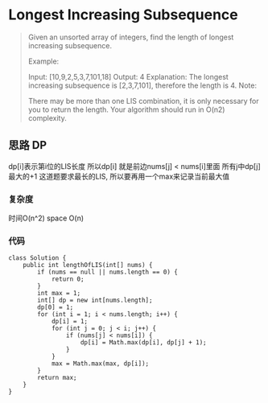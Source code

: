 # Longest Increasing Subsequence
> Given an unsorted array of integers, find the length of longest increasing subsequence.
> 
> Example:
> 
> Input: [10,9,2,5,3,7,101,18]
> Output: 4 
> Explanation: The longest increasing subsequence is [2,3,7,101], therefore the length is 4. 
> Note:
> 
> There may be more than one LIS combination, it is only necessary for you to return the length.
> Your algorithm should run in O(n2) complexity.

## 思路 DP
dp[i]表示第i位的LIS长度
所以dp[i] 就是前边nums[j] < nums[i]里面 所有j中dp[j]最大的+1
这道题要求最长的LIS, 所以要再用一个max来记录当前最大值

### 复杂度
时间O(n^2) space O(n)

### 代码
```
class Solution {
    public int lengthOfLIS(int[] nums) {
        if (nums == null || nums.length == 0) {
            return 0;
        }
        int max = 1;
        int[] dp = new int[nums.length];
        dp[0] = 1;
        for (int i = 1; i < nums.length; i++) {
            dp[i] = 1;
            for (int j = 0; j < i; j++) {
                if (nums[j] < nums[i]) {
                    dp[i] = Math.max(dp[i], dp[j] + 1);
                }
            }
            max = Math.max(max, dp[i]);
        }
        return max;
    }
}

```